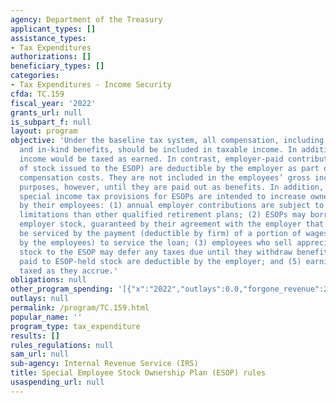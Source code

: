 ```yaml
---
agency: Department of the Treasury
applicant_types: []
assistance_types:
- Tax Expenditures
authorizations: []
beneficiary_types: []
categories:
- Tax Expenditures - Income Security
cfda: TC.159
fiscal_year: '2022'
grants_url: null
is_subpart_f: null
layout: program
objective: 'Under the baseline tax system, all compensation, including dedicated payments
  and in-kind benefits, should be included in taxable income. In addition, investment
  income would be taxed as earned. In contrast, employer-paid contributions (the value
  of stock issued to the ESOP) are deductible by the employer as part of employee
  compensation costs. They are not included in the employees’ gross income for tax
  purposes, however, until they are paid out as benefits. In addition, the following
  special income tax provisions for ESOPs are intended to increase ownership of corporations
  by their employees: (1) annual employer contributions are subject to less restrictive
  limitations than other qualified retirement plans; (2) ESOPs may borrow to purchase
  employer stock, guaranteed by their agreement with the employer that the debt will
  be serviced by the payment (deductible by firm) of a portion of wages (excludable
  by the employees) to service the loan; (3) employees who sell appreciated company
  stock to the ESOP may defer any taxes due until they withdraw benefits; (4) dividends
  paid to ESOP-held stock are deductible by the employer; and (5) earnings are not
  taxed as they accrue.'
obligations: null
other_program_spending: '[{"x":"2022","outlays":0.0,"forgone_revenue":210000000.0},{"x":"2023","outlays":0.0,"forgone_revenue":220000000.0},{"x":"2024","outlays":0.0,"forgone_revenue":280000000.0}]'
outlays: null
permalink: /program/TC.159.html
popular_name: ''
program_type: tax_expenditure
results: []
rules_regulations: null
sam_url: null
sub-agency: Internal Revenue Service (IRS)
title: Special Employee Stock Ownership Plan (ESOP) rules
usaspending_url: null
---
```


